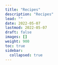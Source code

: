 ```yaml
---
title: "Recipes"
description: "Recipes"
lead: ""
date: 2022-05-07
lastmod: 2022-05-07
draft: false
images: []
weight: 900
toc: true
sidebar:
  collapsed: true
---
```

